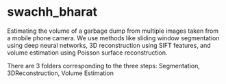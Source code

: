 # swachh_bharat

Estimating the volume of a garbage dump from multiple images taken from a mobile phone camera. We use methods like sliding window segmentation using deep neural networks, 3D reconstruction using SIFT features, and volume estimation using Poisson surface reconstruction.


There are 3 folders corresponding to the three steps:
	Segmentation,
	3DReconstruction,
	Volume Estimation

